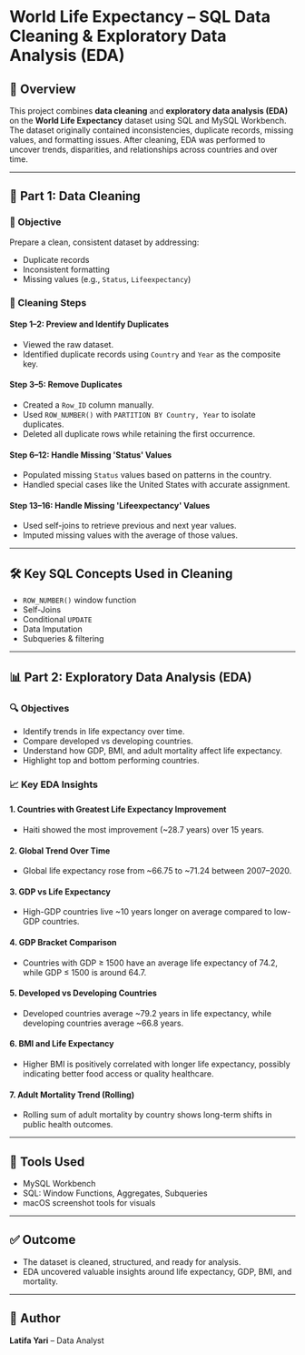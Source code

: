 
# World Life Expectancy – SQL Data Cleaning & Exploratory Data Analysis (EDA)

## 🧾 Overview
This project combines **data cleaning** and **exploratory data analysis (EDA)** on the **World Life Expectancy** dataset using SQL and MySQL Workbench. The dataset originally contained inconsistencies, duplicate records, missing values, and formatting issues. After cleaning, EDA was performed to uncover trends, disparities, and relationships across countries and over time.

---

## 🧹 Part 1: Data Cleaning

### 📌 Objective
Prepare a clean, consistent dataset by addressing:
- Duplicate records
- Inconsistent formatting
- Missing values (e.g., `Status`, `Lifeexpectancy`)

### 🧪 Cleaning Steps

#### Step 1–2: Preview and Identify Duplicates
- Viewed the raw dataset.
- Identified duplicate records using `Country` and `Year` as the composite key.

#### Step 3–5: Remove Duplicates
- Created a `Row_ID` column manually.
- Used `ROW_NUMBER()` with `PARTITION BY Country, Year` to isolate duplicates.
- Deleted all duplicate rows while retaining the first occurrence.

#### Step 6–12: Handle Missing 'Status' Values
- Populated missing `Status` values based on patterns in the country.
- Handled special cases like the United States with accurate assignment.

#### Step 13–16: Handle Missing 'Lifeexpectancy' Values
- Used self-joins to retrieve previous and next year values.
- Imputed missing values with the average of those values.

---

## 🛠️ Key SQL Concepts Used in Cleaning
- `ROW_NUMBER()` window function
- Self-Joins
- Conditional `UPDATE`
- Data Imputation
- Subqueries & filtering

---

## 📊 Part 2: Exploratory Data Analysis (EDA)

### 🔍 Objectives
- Identify trends in life expectancy over time.
- Compare developed vs developing countries.
- Understand how GDP, BMI, and adult mortality affect life expectancy.
- Highlight top and bottom performing countries.

### 📈 Key EDA Insights

#### 1. Countries with Greatest Life Expectancy Improvement  
- Haiti showed the most improvement (~28.7 years) over 15 years.

#### 2. Global Trend Over Time  
- Global life expectancy rose from ~66.75 to ~71.24 between 2007–2020.

#### 3. GDP vs Life Expectancy  
- High-GDP countries live ~10 years longer on average compared to low-GDP countries.

#### 4. GDP Bracket Comparison  
- Countries with GDP ≥ 1500 have an average life expectancy of 74.2, while GDP ≤ 1500 is around 64.7.

#### 5. Developed vs Developing Countries  
- Developed countries average ~79.2 years in life expectancy, while developing countries average ~66.8 years.

#### 6. BMI and Life Expectancy  
- Higher BMI is positively correlated with longer life expectancy, possibly indicating better food access or quality healthcare.

#### 7. Adult Mortality Trend (Rolling)  
- Rolling sum of adult mortality by country shows long-term shifts in public health outcomes.

---

## 🧰 Tools Used
- MySQL Workbench
- SQL: Window Functions, Aggregates, Subqueries
- macOS screenshot tools for visuals

---

## ✅ Outcome
- The dataset is cleaned, structured, and ready for analysis.
- EDA uncovered valuable insights around life expectancy, GDP, BMI, and mortality.
---

## 👤 Author
**Latifa Yari** – Data Analyst  
